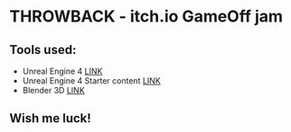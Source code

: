 THROWBACK - itch.io GameOff jam
======

Tools used:
------

- Unreal Engine 4 [LINK](https://www.unrealengine.com/en-US/what-is-unreal-engine-4)
- Unreal Engine 4 Starter content [LINK](https://docs.unrealengine.com/latest/INT/Engine/Content/Packs/)
- Blender 3D [LINK](https://www.blender.org/)

Wish me luck!
------